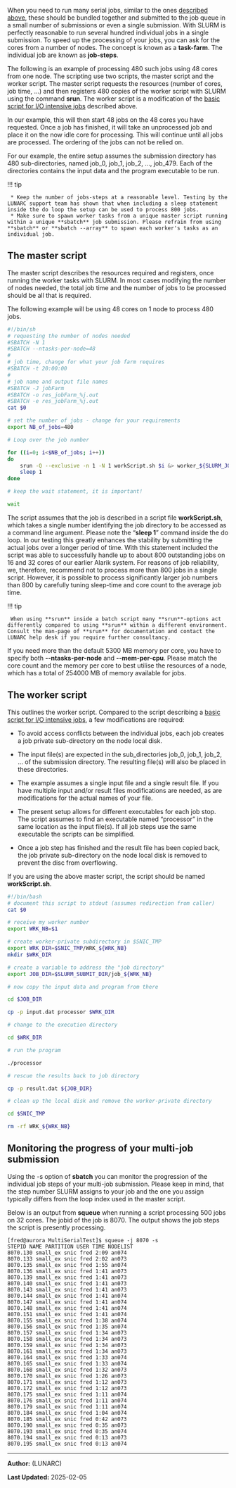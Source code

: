 When you need to run many serial jobs, similar to the ones [described above](#basic-run-script), these should be bundled together and submitted to the job queue in a small number of submissions or even a single submission. With SLURM is perfectly reasonable to run several hundred individual jobs in a single submission. To speed up the processing of your jobs, you can ask for the cores from a number of nodes. The concept is known as a **task-farm**. The individual job are known as **job-steps**.

The following is an example of processing 480 such jobs using 48 cores from one node. The scripting use two scripts, the master script and the worker script. The master script requests the resources (number of cores, job time, ...) and then registers 480 copies of the worker script with SLURM using the command **srun**. The worker script is a modification of the [basic script for I/O intensive jobs](#basic-run-script-for-io-intensive-jobs) described above. 

In our example, this will then start 48 jobs on the 48 cores you have requested. Once a job has finished, it will take an unprocessed job and place it on the now idle core for processing. This will continue until all jobs are processed. The ordering of the jobs can not be relied on.

For our example, the entire setup assumes the submission directory has 480 sub-directories, named job_0, job_1, job_2, …, job_479. Each of the directories contains the input data and the program executable to be run.

!!! tip

     * Keep the number of jobs-steps at a reasonable level. Testing by the LUNARC support team has shown that when including a sleep statement inside the do loop the setup can be used to process 800 jobs.
     * Make sure to spawn worker tasks from a unique master script running within a unique **sbatch** job submission. Please refrain from using **sbatch** or **sbatch --array** to spawn each worker's tasks as an individual job.

## The master script

The master script describes the resources required and registers, once running the worker tasks with SLURM. In most cases modifying the number of nodes needed, the total job time and the number of jobs to be processed should be all that is required.

The following example will be using 48 cores on 1 node to process 480 jobs.

```bash
#!/bin/sh
# requesting the number of nodes needed
#SBATCH -N 1
#SBATCH --ntasks-per-node=48
#
# job time, change for what your job farm requires
#SBATCH -t 20:00:00
#
# job name and output file names
#SBATCH -J jobFarm
#SBATCH -o res_jobFarm_%j.out
#SBATCH -e res_jobFarm_%j.out
cat $0

# set the number of jobs - change for your requirements
export NB_of_jobs=480

# Loop over the job number

for ((i=0; i<$NB_of_jobs; i++))
do
    srun -Q --exclusive -n 1 -N 1 workScript.sh $i &> worker_${SLURM_JOB_ID}_${i} &
    sleep 1
done

# keep the wait statement, it is important!

wait
```

The script assumes that the job is described in a script file **workScript.sh**, which takes a single number identifying the job directory to be accessed as a command line argument. Please note the “**sleep 1**” command inside the do loop. In our testing this greatly enhances the stability by submitting the actual jobs over a longer period of time. With this statement included the script was able to successfully handle up to about 800 outstanding jobs on 16 and 32 cores of our earlier Alarik system. For reasons of job reliability, we, therefore, recommend not to process more than 800 jobs in a single script. However, it is possible to process significantly larger job numbers than 800 by carefully tuning sleep-time and core count to the average job time.

!!! tip

     When using **srun** inside a batch script many **srun**-options act differently compared to using **srun** within a different environment. Consult the man-page of **srun** for documentation and contact the LUNARC help desk if you require further consultancy.

If you need more than the default 5300 MB memory per core, you have to specify both **--ntasks-per-node** and **--mem-per-cpu**. Please match the core count and the memory per core to best utilise the resources of a node, which has a total of 254000 MB of memory available for jobs.

## The worker script

This outlines the worker script. Compared to the script describing a
[basic script for I/O intensive jobs](#basic-run-script-for-io-intensive-jobs), a few modifications are required:

 * To avoid access conflicts between the individual jobs, each job creates a job private sub-directory on the node local disk.

 * The input file(s) are expected in the sub_directories job_0, job_1, job_2, … of the submission directory. The resulting file(s) will also be placed in these directories.

 * The example assumes a single input file and a single result file. If you have multiple input and/or result files modifications are needed, as are modifications for the actual names of your file.

 * The present setup allows for different executables for each job stop. The script assumes to find an executable named “processor” in the same location as the input file(s). If all job steps use the same executable the scripts can be simplified.

 * Once a job step has finished and the result file has been copied back, the job private sub-directory on the node local disk is removed to prevent the disc from overflowing.

If you are using the above master script, the script should be named **workScript.sh**.

```bash
#!/bin/bash
# document this script to stdout (assumes redirection from caller)
cat $0

# receive my worker number
export WRK_NB=$1

# create worker-private subdirectory in $SNIC_TMP
export WRK_DIR=$SNIC_TMP/WRK_${WRK_NB}
mkdir $WRK_DIR

# create a variable to address the "job directory"
export JOB_DIR=$SLURM_SUBMIT_DIR/job_${WRK_NB}

# now copy the input data and program from there

cd $JOB_DIR

cp -p input.dat processor $WRK_DIR

# change to the execution directory

cd $WRK_DIR

# run the program

./processor

# rescue the results back to job directory

cp -p result.dat ${JOB_DIR}

# clean up the local disk and remove the worker-private directory

cd $SNIC_TMP

rm -rf WRK_${WRK_NB}
```

## Monitoring the progress of your multi-job submission

Using the -s option of **sbatch** you can monitor the progression of the individual job steps of your multi-job submission. Please keep in mind, that the step number SLURM assigns to your job and the one you assign typically differs from the loop index used in the master script.

Below is an output from **squeue** when running a script processing 500 jobs on 32 cores. The jobid of the job is 8070. The output shows the job steps the script is presently processing.

    [fred@aurora MultiSerialTest]$ squeue -j 8070 -s
    STEPID NAME PARTITION USER TIME NODELIST
    8070.130 small_ex snic fred 2:09 an074
    8070.133 small_ex snic fred 2:02 an073
    8070.135 small_ex snic fred 1:55 an074
    8070.136 small_ex snic fred 1:41 an073
    8070.139 small_ex snic fred 1:41 an073
    8070.140 small_ex snic fred 1:41 an073
    8070.143 small_ex snic fred 1:41 an073
    8070.144 small_ex snic fred 1:41 an074
    8070.147 small_ex snic fred 1:41 an074
    8070.148 small_ex snic fred 1:41 an074
    8070.151 small_ex snic fred 1:41 an074
    8070.155 small_ex snic fred 1:38 an074
    8070.156 small_ex snic fred 1:35 an074
    8070.157 small_ex snic fred 1:34 an073
    8070.158 small_ex snic fred 1:34 an073
    8070.159 small_ex snic fred 1:34 an073
    8070.161 small_ex snic fred 1:34 an073
    8070.164 small_ex snic fred 1:33 an074
    8070.165 small_ex snic fred 1:33 an074
    8070.168 small_ex snic fred 1:32 an073
    8070.170 small_ex snic fred 1:26 an073
    8070.171 small_ex snic fred 1:12 an073
    8070.172 small_ex snic fred 1:12 an073
    8070.175 small_ex snic fred 1:11 an074
    8070.176 small_ex snic fred 1:11 an074
    8070.179 small_ex snic fred 1:11 an074
    8070.184 small_ex snic fred 1:04 an074
    8070.185 small_ex snic fred 0:42 an073
    8070.190 small_ex snic fred 0:35 an073
    8070.193 small_ex snic fred 0:35 an074
    8070.194 small_ex snic fred 0:13 an073
    8070.195 small_ex snic fred 0:13 an074

---

**Author:**
(LUNARC)

**Last Updated:**
2025-02-05

